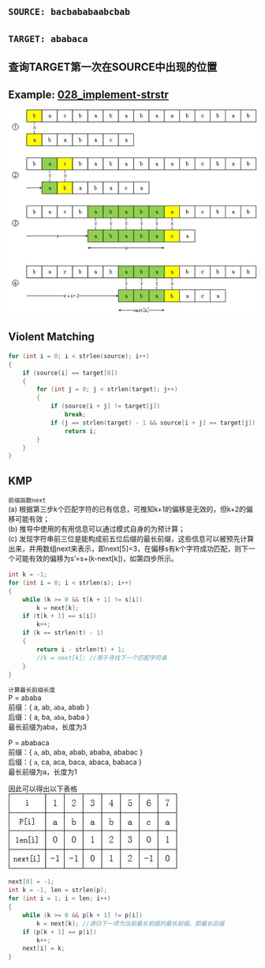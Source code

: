 `SOURCE: bacbababaabcbab`
---
`TARGET: ababaca`
---
查询TARGET第一次在SOURCE中出现的位置
---
Example: [028_implement-strstr](https://github.com/github2mon/Leetcode-note-cpp/blob/master/028_implement-strstr.cpp)
---
![](https://github.com/github2mon/Data-Structure-and-Algorithm/blob/master/Algorithm/KMP/string%20matching.jpg)  
  
Violent Matching
---
```cpp
for (int i = 0; i < strlen(source); i++)
{
	if (source[i] == target[0])
	{
		for (int j = 0; j < strlen(target); j++)
		{
			if (source[i + j] != target[j])
				break;
			if (j == strlen(target) - 1 && source[i + j] == target[j])
				return i;
		}
	}
}
```
  
KMP
---
`前缀函数next`  
(a) 根据第三步k个匹配字符的已有信息，可推知k+1的偏移是无效的，但k+2的偏移可能有效；  
(b) 推导中使用的有用信息可以通过模式自身的为预计算；  
(c) 发现字符串前三位是能构成前五位后缀的最长前缀，这些信息可以被预先计算出来，并用数组next来表示，即next[5]=3，在偏移s有k个字符成功匹配，则下一个可能有效的偏移为s’=s+(k-next[k])，如第四步所示。  
```cpp
int k = -1;
for (int i = 0; i < strlen(s); i++)
{
	while (k >= 0 && t[k + 1] != s[i])
		k = next[k];
	if (t[k + 1] == s[i])
		k++;
	if (k == strlen(t) - 1)
	{
		return i - strlen(t) + 1;
		//k = next[k]; //用于寻找下一个匹配字符串
	}
}
```
  
`计算最长前缀长度`  
P = ababa  
前缀：{ a, ab, `aba`, abab }  
后缀：{ a, ba, `aba`, baba }  
最长前缀为aba，长度为3  
  
P = ababaca  
前缀：{ `a`, ab, aba, abab, ababa, ababac }  
后缀：{ `a`, ca, aca, baca, abaca, babaca }  
最长前缀为a，长度为1  
  
因此可以得出以下表格  
![](https://github.com/github2mon/Data-Structure-and-Algorithm/blob/master/Algorithm/KMP/calculate%20next%20array.jpg)  
```cpp
next[0] = -1;
int k = -1, len = strlen(p);
for (int i = 1; i < len; i++)
{
	while (k >= 0 && p[k + 1] != p[i]) 
		k = next[k]; //递归下一项为当前最长前缀的最长前缀，即最长后缀
	if (p[k + 1] == p[i])
		k++;
	next[i] = k;
}
```
